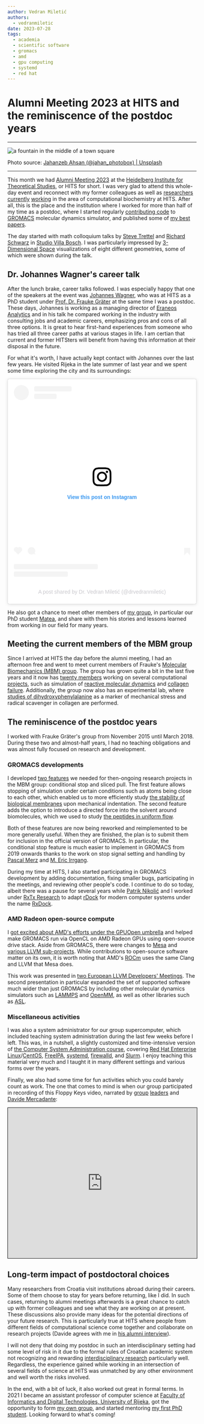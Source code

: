 ```yaml
---
author: Vedran Miletić
authors:
  - vedranmiletic
date: 2023-07-28
tags:
  - academia
  - scientific software
  - gromacs
  - amd
  - gpu computing
  - systemd
  - red hat
---
```


# Alumni Meeting 2023 at HITS and the reminiscence of the postdoc years

---

![a fountain in the middle of a town square](https://unsplash.com/photos/xaWRyEnLk10/download?w=1920)

Photo source: [Jahanzeb Ahsan (@jahan_photobox) | Unsplash](https://unsplash.com/photos/a-fountain-in-the-middle-of-a-town-square-xaWRyEnLk10)

---

This month we had [Alumni Meeting 2023](https://alumni2023.h-its.org/) at the [Heidelberg Institute for Theoretical Studies](https://www.h-its.org/), or HITS for short. I was very glad to attend this whole-day event and reconnect with my former colleagues as well as [researchers](https://www.h-its.org/research/mbm/) [currently](https://www.h-its.org/research/mcm/) [working](https://www.h-its.org/research/ccc/) in the area of computational biochemistry at HITS. After all, this is the place and the institution where I worked for more than half of my time as a postdoc, where I started regularly [contributing code](../../people/principal-investigator.md#gromacs) to [GROMACS](https://www.gromacs.org/) molecular dynamics simulator, and published some of [my best papers](../../people/principal-investigator.md#research-papers-in-journals).

<!-- more -->

The day started with math colloquium talks by [Steve Trettel](https://stevejtrettel.site/) and [Richard Schwarz](https://www.math.brown.edu/reschwar/) in [Studio Villa Bosch](https://www.studio-villa-bosch.de/). I was particularly impressed by [3-Dimensional Space](https://www.3-dimensional.space/) visualizations of eight different geometries, some of which were shown during the talk.

## Dr. Johannes Wagner's career talk

After the lunch brake, career talks followed. I was especially happy that one of the speakers at the event was [Johannes Wagner](https://alumni2023.h-its.org/blog/hits-people/johannes-wagner/), who was at HITS as a PhD student under [Prof. Dr. Frauke Gräter](https://www.h-its.org/people/prof-dr-frauke-grater/) at the same time I was a postdoc. These days, Johannes is working as a managing director of [Eraneos Analytics](https://www.eraneos.com/service/data-ai/) and in his talk he compared working in the industry with consulting jobs and academic careers, emphasizing pros and cons of all three options. It is great to hear first-hand experiences from someone who has tried all three career paths at various stages in life. I am certian that current and former HITSters will benefit from having this information at their disposal in the future.

For what it's worth, I have actually kept contact with Johannes over the last few years. He visited Rijeka in the late summer of last year and we spent some time exploring the city and its surroundings:

<blockquote class="instagram-media" data-instgrm-captioned data-instgrm-permalink="https://www.instagram.com/p/CiSynJeq_Cp/?utm_source=ig_embed&amp;utm_campaign=loading" data-instgrm-version="14" style=" background:#FFF; border:0; border-radius:3px; box-shadow:0 0 1px 0 rgba(0,0,0,0.5),0 1px 10px 0 rgba(0,0,0,0.15); margin: 1px; max-width:540px; min-width:326px; padding:0; width:99.375%; width:-webkit-calc(100% - 2px); width:calc(100% - 2px);"><div style="padding:16px;"> <a href="https://www.instagram.com/p/CiSynJeq_Cp/?utm_source=ig_embed&amp;utm_campaign=loading" style=" background:#FFFFFF; line-height:0; padding:0 0; text-align:center; text-decoration:none; width:100%;" target="_blank"> <div style=" display: flex; flex-direction: row; align-items: center;"> <div style="background-color: #F4F4F4; border-radius: 50%; flex-grow: 0; height: 40px; margin-right: 14px; width: 40px;"></div> <div style="display: flex; flex-direction: column; flex-grow: 1; justify-content: center;"> <div style=" background-color: #F4F4F4; border-radius: 4px; flex-grow: 0; height: 14px; margin-bottom: 6px; width: 100px;"></div> <div style=" background-color: #F4F4F4; border-radius: 4px; flex-grow: 0; height: 14px; width: 60px;"></div></div></div><div style="padding: 19% 0;"></div> <div style="display:block; height:50px; margin:0 auto 12px; width:50px;"><svg width="50px" height="50px" viewBox="0 0 60 60" version="1.1" xmlns="https://www.w3.org/2000/svg" xmlns:xlink="https://www.w3.org/1999/xlink"><g stroke="none" stroke-width="1" fill="none" fill-rule="evenodd"><g transform="translate(-511.000000, -20.000000)" fill="#000000"><g><path d="M556.869,30.41 C554.814,30.41 553.148,32.076 553.148,34.131 C553.148,36.186 554.814,37.852 556.869,37.852 C558.924,37.852 560.59,36.186 560.59,34.131 C560.59,32.076 558.924,30.41 556.869,30.41 M541,60.657 C535.114,60.657 530.342,55.887 530.342,50 C530.342,44.114 535.114,39.342 541,39.342 C546.887,39.342 551.658,44.114 551.658,50 C551.658,55.887 546.887,60.657 541,60.657 M541,33.886 C532.1,33.886 524.886,41.1 524.886,50 C524.886,58.899 532.1,66.113 541,66.113 C549.9,66.113 557.115,58.899 557.115,50 C557.115,41.1 549.9,33.886 541,33.886 M565.378,62.101 C565.244,65.022 564.756,66.606 564.346,67.663 C563.803,69.06 563.154,70.057 562.106,71.106 C561.058,72.155 560.06,72.803 558.662,73.347 C557.607,73.757 556.021,74.244 553.102,74.378 C549.944,74.521 548.997,74.552 541,74.552 C533.003,74.552 532.056,74.521 528.898,74.378 C525.979,74.244 524.393,73.757 523.338,73.347 C521.94,72.803 520.942,72.155 519.894,71.106 C518.846,70.057 518.197,69.06 517.654,67.663 C517.244,66.606 516.755,65.022 516.623,62.101 C516.479,58.943 516.448,57.996 516.448,50 C516.448,42.003 516.479,41.056 516.623,37.899 C516.755,34.978 517.244,33.391 517.654,32.338 C518.197,30.938 518.846,29.942 519.894,28.894 C520.942,27.846 521.94,27.196 523.338,26.654 C524.393,26.244 525.979,25.756 528.898,25.623 C532.057,25.479 533.004,25.448 541,25.448 C548.997,25.448 549.943,25.479 553.102,25.623 C556.021,25.756 557.607,26.244 558.662,26.654 C560.06,27.196 561.058,27.846 562.106,28.894 C563.154,29.942 563.803,30.938 564.346,32.338 C564.756,33.391 565.244,34.978 565.378,37.899 C565.522,41.056 565.552,42.003 565.552,50 C565.552,57.996 565.522,58.943 565.378,62.101 M570.82,37.631 C570.674,34.438 570.167,32.258 569.425,30.349 C568.659,28.377 567.633,26.702 565.965,25.035 C564.297,23.368 562.623,22.342 560.652,21.575 C558.743,20.834 556.562,20.326 553.369,20.18 C550.169,20.033 549.148,20 541,20 C532.853,20 531.831,20.033 528.631,20.18 C525.438,20.326 523.257,20.834 521.349,21.575 C519.376,22.342 517.703,23.368 516.035,25.035 C514.368,26.702 513.342,28.377 512.574,30.349 C511.834,32.258 511.326,34.438 511.181,37.631 C511.035,40.831 511,41.851 511,50 C511,58.147 511.035,59.17 511.181,62.369 C511.326,65.562 511.834,67.743 512.574,69.651 C513.342,71.625 514.368,73.296 516.035,74.965 C517.703,76.634 519.376,77.658 521.349,78.425 C523.257,79.167 525.438,79.673 528.631,79.82 C531.831,79.965 532.853,80.001 541,80.001 C549.148,80.001 550.169,79.965 553.369,79.82 C556.562,79.673 558.743,79.167 560.652,78.425 C562.623,77.658 564.297,76.634 565.965,74.965 C567.633,73.296 568.659,71.625 569.425,69.651 C570.167,67.743 570.674,65.562 570.82,62.369 C570.966,59.17 571,58.147 571,50 C571,41.851 570.966,40.831 570.82,37.631"></path></g></g></g></svg></div><div style="padding-top: 8px;"> <div style=" color:#3897f0; font-family:Arial,sans-serif; font-size:14px; font-style:normal; font-weight:550; line-height:18px;">View this post on Instagram</div></div><div style="padding: 12.5% 0;"></div> <div style="display: flex; flex-direction: row; margin-bottom: 14px; align-items: center;"><div> <div style="background-color: #F4F4F4; border-radius: 50%; height: 12.5px; width: 12.5px; transform: translateX(0px) translateY(7px);"></div> <div style="background-color: #F4F4F4; height: 12.5px; transform: rotate(-45deg) translateX(3px) translateY(1px); width: 12.5px; flex-grow: 0; margin-right: 14px; margin-left: 2px;"></div> <div style="background-color: #F4F4F4; border-radius: 50%; height: 12.5px; width: 12.5px; transform: translateX(9px) translateY(-18px);"></div></div><div style="margin-left: 8px;"> <div style=" background-color: #F4F4F4; border-radius: 50%; flex-grow: 0; height: 20px; width: 20px;"></div> <div style=" width: 0; height: 0; border-top: 2px solid transparent; border-left: 6px solid #f4f4f4; border-bottom: 2px solid transparent; transform: translateX(16px) translateY(-4px) rotate(30deg)"></div></div><div style="margin-left: auto;"> <div style=" width: 0px; border-top: 8px solid #F4F4F4; border-right: 8px solid transparent; transform: translateY(16px);"></div> <div style=" background-color: #F4F4F4; flex-grow: 0; height: 12px; width: 16px; transform: translateY(-4px);"></div> <div style=" width: 0; height: 0; border-top: 8px solid #F4F4F4; border-left: 8px solid transparent; transform: translateY(-4px) translateX(8px);"></div></div></div> <div style="display: flex; flex-direction: column; flex-grow: 1; justify-content: center; margin-bottom: 24px;"> <div style=" background-color: #F4F4F4; border-radius: 4px; flex-grow: 0; height: 14px; margin-bottom: 6px; width: 224px;"></div> <div style=" background-color: #F4F4F4; border-radius: 4px; flex-grow: 0; height: 14px; width: 144px;"></div></div></a><p style=" color:#c9c8cd; font-family:Arial,sans-serif; font-size:14px; line-height:17px; margin-bottom:0; margin-top:8px; overflow:hidden; padding:8px 0 7px; text-align:center; text-overflow:ellipsis; white-space:nowrap;"><a href="https://www.instagram.com/p/CiSynJeq_Cp/?utm_source=ig_embed&amp;utm_campaign=loading" style=" color:#c9c8cd; font-family:Arial,sans-serif; font-size:14px; font-style:normal; font-weight:normal; line-height:17px; text-decoration:none;" target="_blank">A post shared by Dr. Vedran Miletić (@drvedranmiletic)</a></p></div></blockquote>
<script async src="https://www.instagram.com/embed.js"></script>

He also got a chance to meet other members of [my group](../../index.md), in particular our PhD student [Matea](../../people/phd-students.md#matea-turalija), and share with them his stories and lessons learned from working in our field for many years.

## Meeting the current members of the MBM group

Since I arrived at HITS the day before the alumni meeting, I had an afternoon free and went to meet current members of Frauke's [Molecular Biomechanics (MBM) group](https://www.h-its.org/research/mbm/). The group has grown quite a bit in the last five years and it now has [twenty members](https://www.h-its.org/research/mbm/people/) working on several computational [projects](https://www.h-its.org/research/mbm/projects/), such as simulation of [reactive molecular dynamics](https://www.h-its.org/projects/emulation-in-simulation/) and [collagen failure](https://www.h-its.org/projects/mechanoradicals-in-collagen/). Additionally, the group now also has an experimental lab, where [studies of dihydroxyphenylalanine](https://www.h-its.org/projects/mechanoradicals-and-dopa-in-collagen-tissue/) as a marker of mechanical stress and radical scavenger in collagen are performed.

## The reminiscence of the postdoc years

I worked with Frauke Gräter's group from November 2015 until March 2018. During these two and almost-half years, I had no teaching obligations and was almost fully focused on research and development.

### GROMACS developments

I developed [two features](https://github.com/HITS-MBM/gromacs-developments) we needed for then-ongoing research projects in the MBM group: conditional stop and sliced pull. The first feature allows stopping of simulation under certain conditions such as atoms being close to each other, which enabled us to more efficiently study [the stability of biological membranes](https://pubs.acs.org/doi/abs/10.1021/acs.jpcb.8b01861) upon mechanical indentation. The second feature adds the option to introduce a directed force into the solvent around biomolecules, which we used to study [the peptides in uniform flow](https://www.cell.com/biophysj/fulltext/S0006-3495(19)30109-2).

Both of these features are now being reworked and reimplemented to be more generally useful. When they are finished, the plan is to submit them for inclusion in the official version of GROMACS. In particular, the conditional stop feature is much easier to implement in GROMACS from 2019 onwards thanks to the work on stop signal setting and handling by [Pascal Merz](https://www.linkedin.com/in/pascal-t-merz/) and [M. Eric Irrgang](https://www.linkedin.com/in/m-eric-irrgang-6a9566108/).

During my time at HITS, I also started participating in GROMACS development by adding documentation, fixing smaller bugs, participating in the meetings, and reviewing other people's code. I continue to do so today, albeit there was a pause for several years while [Patrik Nikolić](https://nikoli.ch/) and I worked under [RxTx Research](https://rxtxresearch.github.io/) to adapt [rDock](https://rdock.gitlab.io/) for modern computer systems under the name [RxDock](https://rxdock.gitlab.io/).

### AMD Radeon open-source compute

I [got excited about AMD's efforts under the GPUOpen umbrella](2016-01-17-amd-and-the-open-source-community-are-writing-history.md) and helped make GROMACS run via OpenCL on AMD Radeon GPUs using open-source drive stack. Aside from GROMACS, there were changes to [Mesa](../../people/principal-investigator.md#mesa) and [various LLVM sub-projects](../../people/principal-investigator.md#llvm). While contributions to open-source software matter on its own, it is worth noting that AMD's [ROCm](https://www.amd.com/en/products/software/rocm.html) uses the same Clang and LLVM that Mesa does.

This work was presented in [two European LLVM Developers' Meetings](../../people/principal-investigator.md#abstracts-in-conference-proceedings). The second presentation in particular expanded the set of supported software much wider than just GROMACS by including other molecular dynamics simulators such as [LAMMPS](https://lammps.org/) and [OpenMM](https://openmm.org/), as well as other libraries such as [ASL](https://asl.org.il/).

### Miscellaneous activities

I was also a system administrator for our group supercomputer, which included teaching system administration during the last few weeks before I left. This was, in a nutshell, a slightly customized and time-intensive version of [the Computer System Administration course](../../../hr/nastava/kolegiji/URS.md), covering [Red Hat Enterprise Linux](https://www.redhat.com/en/technologies/linux-platforms/enterprise-linux)/[CentOS](https://www.centos.org/), [FreeIPA](https://www.freeipa.org/), [systemd](https://systemd.io/), [firewalld](https://firewalld.org/), and [Slurm](https://slurm.schedmd.com/). I enjoy teaching this material very much and I taught it in many different settings and various forms over the years.

Finally, we also had some time for fun activities which you could barely count as work. The one that comes to mind is when our group participated in recording of this Floppy Keys video, narrated by [group](https://www.biophysics.org/profiles/frauke-graeter) [leaders](https://lemkelab.com/the-team/about-edward-lemke/) and [Davide Mercadante](https://lab.mercadante.net/):

<iframe src="https://www.youtube.com/embed/XyiN1BpXimk" title="YouTube video player" style="border: 1px solid black; width: 100%; height: 25rem" allow="accelerometer; autoplay; clipboard-write; encrypted-media; gyroscope; picture-in-picture; web-share" allowfullscreen></iframe>

## Long-term impact of postdoctoral choices

Many researchers from Croatia visit institutions abroad during their careers. Some of them choose to stay for years before returning, like I did. In such cases, returning to alumni meetings afterwards is a great chance to catch up with former colleagues and see what they are working on at present. These discussions also provide many ideas for the potential directions of your future research. This is particularly true at HITS where people from different fields of computational science come together and collaborate on research projects (Davide agrees with me in [his alumni interview](https://youtu.be/XbJrth8iKQI)).

I will not deny that doing my postdoc in such an interdisciplinary setting had some level of risk in it due to the formal rules of Croatian academic system not recognizing and rewarding [interdisciplinary research](2015-07-28-joys-and-pains-of-interdisciplinary-research.md) particularly well. Regardless, the experience gained while working in an intersection of several fields of science at HITS was unmatched by any other environment and well worth the risks involved.

In the end, with a bit of luck, it also worked out great in formal terms. In 2021 I became an assistant professor of computer science at [Faculty of Informatics and Digital Technologies, University of Rijeka](https://www.inf.uniri.hr/), got the opportunity to form [my own group](../../index.md), and started mentoring [my first PhD student](../../people/phd-students.md#matea-turalija). Looking forward to what's coming!
